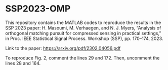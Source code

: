 # SSP2023-OMP
This repository contains the MATLAB codes to reproduce the results in the SSP 2023 paper:
H. Masoumi, M. Verhaegen, and N. J. Myers, “Analysis of orthogonal matching pursuit for compressed sensing in practical settings,” in Proc. IEEE Statistical Signal Process. Workshop (SSP), pp. 170–174, 2023.

Link to the paper: https://arxiv.org/pdf/2302.04056.pdf

To reproduce Fig. 2, comment the lines 29 and 172. Then, uncomment the lines 28 and 164.
